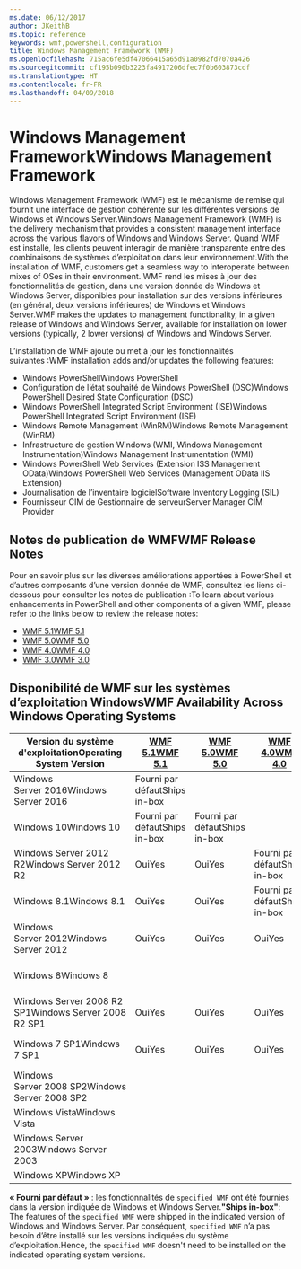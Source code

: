 ```yaml
---
ms.date: 06/12/2017
author: JKeithB
ms.topic: reference
keywords: wmf,powershell,configuration
title: Windows Management Framework (WMF)
ms.openlocfilehash: 715ac6fe5df47066415a65d91a0982fd7070a426
ms.sourcegitcommit: cf195b090b3223fa4917206dfec7f0b603873cdf
ms.translationtype: HT
ms.contentlocale: fr-FR
ms.lasthandoff: 04/09/2018
---
```

# <a name="windows-management-framework"></a><span data-ttu-id="4f2ae-103">Windows Management Framework</span><span class="sxs-lookup"><span data-stu-id="4f2ae-103">Windows Management Framework</span></span>

<span data-ttu-id="4f2ae-104">Windows Management Framework (WMF) est le mécanisme de remise qui fournit une interface de gestion cohérente sur les différentes versions de Windows et Windows Server.</span><span class="sxs-lookup"><span data-stu-id="4f2ae-104">Windows Management Framework (WMF) is the delivery mechanism that provides a consistent management interface across the various flavors of Windows and Windows Server.</span></span>
<span data-ttu-id="4f2ae-105">Quand WMF est installé, les clients peuvent interagir de manière transparente entre des combinaisons de systèmes d’exploitation dans leur environnement.</span><span class="sxs-lookup"><span data-stu-id="4f2ae-105">With the installation of WMF, customers get a seamless way to interoperate between mixes of OSes in their environment.</span></span>
<span data-ttu-id="4f2ae-106">WMF rend les mises à jour des fonctionnalités de gestion, dans une version donnée de Windows et Windows Server, disponibles pour installation sur des versions inférieures (en général, deux versions inférieures) de Windows et Windows Server.</span><span class="sxs-lookup"><span data-stu-id="4f2ae-106">WMF makes the updates to management functionality, in a given release of Windows and Windows Server, available for installation on lower versions (typically, 2 lower versions) of Windows and Windows Server.</span></span>

<span data-ttu-id="4f2ae-107">L’installation de WMF ajoute ou met à jour les fonctionnalités suivantes :</span><span class="sxs-lookup"><span data-stu-id="4f2ae-107">WMF installation adds and/or updates the following features:</span></span>

- <span data-ttu-id="4f2ae-108">Windows PowerShell</span><span class="sxs-lookup"><span data-stu-id="4f2ae-108">Windows PowerShell</span></span>
- <span data-ttu-id="4f2ae-109">Configuration de l’état souhaité de Windows PowerShell (DSC)</span><span class="sxs-lookup"><span data-stu-id="4f2ae-109">Windows PowerShell Desired State Configuration (DSC)</span></span>
- <span data-ttu-id="4f2ae-110">Windows PowerShell Integrated Script Environment (ISE)</span><span class="sxs-lookup"><span data-stu-id="4f2ae-110">Windows PowerShell Integrated Script Environment (ISE)</span></span>
- <span data-ttu-id="4f2ae-111">Windows Remote Management (WinRM)</span><span class="sxs-lookup"><span data-stu-id="4f2ae-111">Windows Remote Management (WinRM)</span></span>
- <span data-ttu-id="4f2ae-112">Infrastructure de gestion Windows (WMI, Windows Management Instrumentation)</span><span class="sxs-lookup"><span data-stu-id="4f2ae-112">Windows Management Instrumentation (WMI)</span></span>
- <span data-ttu-id="4f2ae-113">Windows PowerShell Web Services (Extension ISS Management OData)</span><span class="sxs-lookup"><span data-stu-id="4f2ae-113">Windows PowerShell Web Services (Management OData IIS Extension)</span></span>
- <span data-ttu-id="4f2ae-114">Journalisation de l’inventaire logiciel</span><span class="sxs-lookup"><span data-stu-id="4f2ae-114">Software Inventory Logging (SIL)</span></span>
- <span data-ttu-id="4f2ae-115">Fournisseur CIM de Gestionnaire de serveur</span><span class="sxs-lookup"><span data-stu-id="4f2ae-115">Server Manager CIM Provider</span></span>

## <a name="wmf-release-notes"></a><span data-ttu-id="4f2ae-116">Notes de publication de WMF</span><span class="sxs-lookup"><span data-stu-id="4f2ae-116">WMF Release Notes</span></span>

<span data-ttu-id="4f2ae-117">Pour en savoir plus sur les diverses améliorations apportées à PowerShell et d’autres composants d’une version donnée de WMF, consultez les liens ci-dessous pour consulter les notes de publication :</span><span class="sxs-lookup"><span data-stu-id="4f2ae-117">To learn about various enhancements in PowerShell and other components of a given WMF, please refer to the links below to review the release notes:</span></span>

- [<span data-ttu-id="4f2ae-118">WMF 5.1</span><span class="sxs-lookup"><span data-stu-id="4f2ae-118">WMF 5.1</span></span>](5.1/release-notes.md)
- [<span data-ttu-id="4f2ae-119">WMF 5.0</span><span class="sxs-lookup"><span data-stu-id="4f2ae-119">WMF 5.0</span></span>](5.0/releasenotes.md)
- [<span data-ttu-id="4f2ae-120">WMF 4.0</span><span class="sxs-lookup"><span data-stu-id="4f2ae-120">WMF 4.0</span></span>](https://download.microsoft.com/download/3/D/6/3D61D262-8549-4769-A660-230B67E15B25/Windows%20Management%20Framework%204%200%20Release%20Notes.docx)
- [<span data-ttu-id="4f2ae-121">WMF 3.0</span><span class="sxs-lookup"><span data-stu-id="4f2ae-121">WMF 3.0</span></span>](https://download.microsoft.com/download/E/7/6/E76850B8-DA6E-4FF5-8CCE-A24FC513FD16/WMF%203%20Release%20Notes.docx)

## <a name="wmf-availability-across-windows-operating-systems"></a><span data-ttu-id="4f2ae-122">Disponibilité de WMF sur les systèmes d’exploitation Windows</span><span class="sxs-lookup"><span data-stu-id="4f2ae-122">WMF Availability Across Windows Operating Systems</span></span>

| <span data-ttu-id="4f2ae-123">Version du système d'exploitation</span><span class="sxs-lookup"><span data-stu-id="4f2ae-123">Operating System Version</span></span> | [<span data-ttu-id="4f2ae-124">WMF 5.1</span><span class="sxs-lookup"><span data-stu-id="4f2ae-124">WMF 5.1</span></span>](https://aka.ms/wmf51download) | [<span data-ttu-id="4f2ae-125">WMF 5.0</span><span class="sxs-lookup"><span data-stu-id="4f2ae-125">WMF 5.0</span></span>](https://aka.ms/wmf5download) | [<span data-ttu-id="4f2ae-126">WMF 4.0</span><span class="sxs-lookup"><span data-stu-id="4f2ae-126">WMF 4.0</span></span>](https://aka.ms/wmf4download) |  [<span data-ttu-id="4f2ae-127">WMF 3.0</span><span class="sxs-lookup"><span data-stu-id="4f2ae-127">WMF 3.0</span></span>](https://aka.ms/wmf3download) | [<span data-ttu-id="4f2ae-128">WMF 2.0</span><span class="sxs-lookup"><span data-stu-id="4f2ae-128">WMF 2.0</span></span>](https://aka.ms/wmf2download) |
| ------------------------ | ----------- | ----------- | ----------- | ------------ |  ------------- |
| <span data-ttu-id="4f2ae-129">Windows Server 2016</span><span class="sxs-lookup"><span data-stu-id="4f2ae-129">Windows Server 2016</span></span> | <span data-ttu-id="4f2ae-130">Fourni par défaut</span><span class="sxs-lookup"><span data-stu-id="4f2ae-130">Ships in-box</span></span> |  |  |  |  |
| <span data-ttu-id="4f2ae-131">Windows 10</span><span class="sxs-lookup"><span data-stu-id="4f2ae-131">Windows 10</span></span> | <span data-ttu-id="4f2ae-132">Fourni par défaut</span><span class="sxs-lookup"><span data-stu-id="4f2ae-132">Ships in-box</span></span> | <span data-ttu-id="4f2ae-133">Fourni par défaut</span><span class="sxs-lookup"><span data-stu-id="4f2ae-133">Ships in-box</span></span>  | | | |
| <span data-ttu-id="4f2ae-134">Windows Server 2012 R2</span><span class="sxs-lookup"><span data-stu-id="4f2ae-134">Windows Server 2012 R2</span></span>| <span data-ttu-id="4f2ae-135">Oui</span><span class="sxs-lookup"><span data-stu-id="4f2ae-135">Yes</span></span> | <span data-ttu-id="4f2ae-136">Oui</span><span class="sxs-lookup"><span data-stu-id="4f2ae-136">Yes</span></span> | <span data-ttu-id="4f2ae-137">Fourni par défaut</span><span class="sxs-lookup"><span data-stu-id="4f2ae-137">Ships in-box</span></span> |  |  |
| <span data-ttu-id="4f2ae-138">Windows 8.1</span><span class="sxs-lookup"><span data-stu-id="4f2ae-138">Windows 8.1</span></span> | <span data-ttu-id="4f2ae-139">Oui</span><span class="sxs-lookup"><span data-stu-id="4f2ae-139">Yes</span></span> | <span data-ttu-id="4f2ae-140">Oui</span><span class="sxs-lookup"><span data-stu-id="4f2ae-140">Yes</span></span> |  <span data-ttu-id="4f2ae-141">Fourni par défaut</span><span class="sxs-lookup"><span data-stu-id="4f2ae-141">Ships in-box</span></span> |  |  |
| <span data-ttu-id="4f2ae-142">Windows Server 2012</span><span class="sxs-lookup"><span data-stu-id="4f2ae-142">Windows Server 2012</span></span> | <span data-ttu-id="4f2ae-143">Oui</span><span class="sxs-lookup"><span data-stu-id="4f2ae-143">Yes</span></span> | <span data-ttu-id="4f2ae-144">Oui</span><span class="sxs-lookup"><span data-stu-id="4f2ae-144">Yes</span></span> | <span data-ttu-id="4f2ae-145">Oui</span><span class="sxs-lookup"><span data-stu-id="4f2ae-145">Yes</span></span> |  <span data-ttu-id="4f2ae-146">Fourni par défaut</span><span class="sxs-lookup"><span data-stu-id="4f2ae-146">Ships in-box</span></span> | |
| <span data-ttu-id="4f2ae-147">Windows 8</span><span class="sxs-lookup"><span data-stu-id="4f2ae-147">Windows 8</span></span> |  |  |  | <span data-ttu-id="4f2ae-148">Fourni par défaut</span><span class="sxs-lookup"><span data-stu-id="4f2ae-148">Ships in-box</span></span> | |
| <span data-ttu-id="4f2ae-149">Windows Server 2008 R2 SP1</span><span class="sxs-lookup"><span data-stu-id="4f2ae-149">Windows Server 2008 R2 SP1</span></span> | <span data-ttu-id="4f2ae-150">Oui</span><span class="sxs-lookup"><span data-stu-id="4f2ae-150">Yes</span></span> | <span data-ttu-id="4f2ae-151">Oui</span><span class="sxs-lookup"><span data-stu-id="4f2ae-151">Yes</span></span> | <span data-ttu-id="4f2ae-152">Oui</span><span class="sxs-lookup"><span data-stu-id="4f2ae-152">Yes</span></span> |  <span data-ttu-id="4f2ae-153">Oui</span><span class="sxs-lookup"><span data-stu-id="4f2ae-153">Yes</span></span>| <span data-ttu-id="4f2ae-154">Fourni par défaut</span><span class="sxs-lookup"><span data-stu-id="4f2ae-154">Ships in-box</span></span> |
| <span data-ttu-id="4f2ae-155">Windows 7 SP1</span><span class="sxs-lookup"><span data-stu-id="4f2ae-155">Windows 7 SP1</span></span>  | <span data-ttu-id="4f2ae-156">Oui</span><span class="sxs-lookup"><span data-stu-id="4f2ae-156">Yes</span></span> | <span data-ttu-id="4f2ae-157">Oui</span><span class="sxs-lookup"><span data-stu-id="4f2ae-157">Yes</span></span> | <span data-ttu-id="4f2ae-158">Oui</span><span class="sxs-lookup"><span data-stu-id="4f2ae-158">Yes</span></span> | <span data-ttu-id="4f2ae-159">Oui</span><span class="sxs-lookup"><span data-stu-id="4f2ae-159">Yes</span></span> | <span data-ttu-id="4f2ae-160">Fourni par défaut</span><span class="sxs-lookup"><span data-stu-id="4f2ae-160">Ships in-box</span></span> |
| <span data-ttu-id="4f2ae-161">Windows Server 2008 SP2</span><span class="sxs-lookup"><span data-stu-id="4f2ae-161">Windows Server 2008 SP2</span></span> | | | | <span data-ttu-id="4f2ae-162">Oui</span><span class="sxs-lookup"><span data-stu-id="4f2ae-162">Yes</span></span> | <span data-ttu-id="4f2ae-163">Oui</span><span class="sxs-lookup"><span data-stu-id="4f2ae-163">Yes</span></span> |
| <span data-ttu-id="4f2ae-164">Windows Vista</span><span class="sxs-lookup"><span data-stu-id="4f2ae-164">Windows Vista</span></span> | | | | | <span data-ttu-id="4f2ae-165">Oui</span><span class="sxs-lookup"><span data-stu-id="4f2ae-165">Yes</span></span> |
| <span data-ttu-id="4f2ae-166">Windows Server 2003</span><span class="sxs-lookup"><span data-stu-id="4f2ae-166">Windows Server 2003</span></span>| | | |  | <span data-ttu-id="4f2ae-167">Oui</span><span class="sxs-lookup"><span data-stu-id="4f2ae-167">Yes</span></span> |
| <span data-ttu-id="4f2ae-168">Windows XP</span><span class="sxs-lookup"><span data-stu-id="4f2ae-168">Windows XP</span></span> | | | |  | <span data-ttu-id="4f2ae-169">Oui</span><span class="sxs-lookup"><span data-stu-id="4f2ae-169">Yes</span></span> |

<span data-ttu-id="4f2ae-170">**« Fourni par défaut »** : les fonctionnalités de `specified WMF` ont été fournies dans la version indiquée de Windows et Windows Server.</span><span class="sxs-lookup"><span data-stu-id="4f2ae-170">**"Ships in-box"**: The features of the `specified WMF` were shipped in the indicated version of  Windows and Windows Server.</span></span>
<span data-ttu-id="4f2ae-171">Par conséquent, `specified WMF` n’a pas besoin d’être installé sur les versions indiquées du système d’exploitation.</span><span class="sxs-lookup"><span data-stu-id="4f2ae-171">Hence, the `specified WMF` doesn't need to be installed on the indicated operating system versions.</span></span>